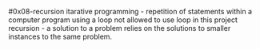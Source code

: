 #0x08-recursion
itarative programming - repetition of statements within a computer program using a loop
not allowed to use loop in this project 
recursion - a solution to a problem relies on the solutions to smaller instances to the same problem.

